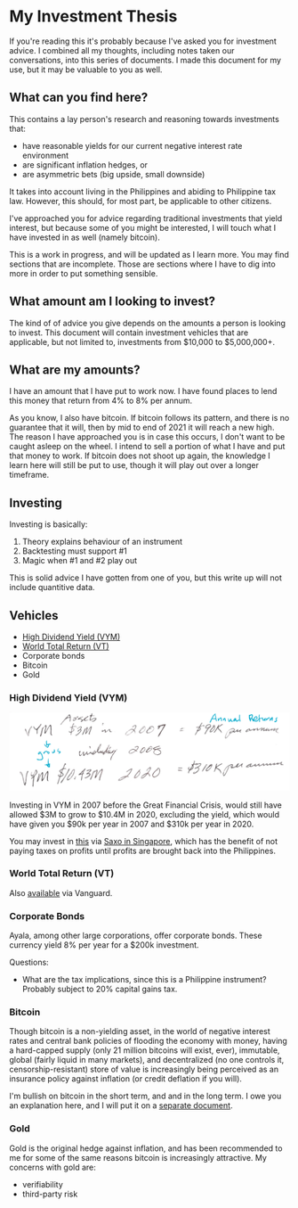 # My Investment Thesis

If you're reading this it's probably because I've asked you for investment advice. I combined all my thoughts, including notes taken our conversations, into this series of documents. I made this document for my use, but it may be valuable to you as well.

## What can you find here?

This contains a lay person's research and reasoning towards investments that:

- have reasonable yields for our current negative interest rate environment
- are significant inflation hedges, or
- are asymmetric bets (big upside, small downside)

It takes into account living in the Philippines and abiding to Philippine tax law. However, this should, for most part, be applicable to other citizens.

I've approached you for advice regarding traditional investments that yield interest, but because some of you might be interested, I will touch what I have invested in as well (namely bitcoin).

This is a work in progress, and will be updated as I learn more. You may find sections that are incomplete. Those are sections where I have to dig into more in order to put something sensible.

## What amount am I looking to invest?
The kind of of advice you give depends on the amounts a person is looking to invest. This document will contain investment vehicles that are applicable, but not limited to, investments from $10,000 to $5,000,000+.

## What are my amounts?
I have an amount that I have put to work now. I have found places to lend this money that return from 4% to 8% per annum.

As you know, I also have bitcoin. If bitcoin follows its pattern, and there is no guarantee that it will, then by mid to end of 2021 it will reach a new high. The reason I have approached you is in case this occurs, I don't want to be caught asleep on the wheel. I intend to sell a portion of what I have and put that money to work. If bitcoin does not shoot up again, the knowledge I learn here will still be put to use, though it will play out over a longer timeframe.

## Investing

Investing is basically:

1. Theory explains behaviour of an instrument
2. Backtesting must support #1
3. Magic when #1 and #2 play out

This is solid advice I have gotten from one of you, but this write up will not include quantitive data.

## Vehicles

* [High Dividend Yield (VYM)](#high-dividend-yield-vym)
* [World Total Return (VT)](#world-total-return-vt)
* Corporate bonds
* Bitcoin
* Gold

### High Dividend Yield (VYM)

![YVM from 2007 to 2020](images/vym.png)

Investing in VYM in 2007 before the Great Financial Crisis, would still have allowed $3M to grow to $10.4M in 2020, excluding the yield, which would have given you $90k per year in 2007 and $310k per year in 2020.

You may invest in [this](https://investor.vanguard.com/etf/profile/VYM) via [Saxo in Singapore](https://www.home.saxo/en-sg), which has the benefit of not paying taxes on profits until profits are brought back into the Philippines.

### World Total Return (VT)

Also [available](https://investor.vanguard.com/etf/profile/VT) via Vanguard.

### Corporate Bonds

Ayala, among other large corporations, offer corporate bonds. These currency yield 8% per year for a $200k investment.

Questions:
- What are the tax implications, since this is a Philippine instrument? Probably subject to 20% capital gains tax.

### Bitcoin

Though bitcoin is a non-yielding asset, in the world of negative interest rates and central bank policies of flooding the economy with money, having a hard-capped supply (only 21 million bitcoins will exist, ever), immutable, global (fairly liquid in many markets), and decentralized (no one controls it, censorship-resistant) store of value is increasingly being perceived as an insurance policy against inflation (or credit deflation if you will).

I'm bullish on bitcoin in the short term, and and in the long term. I owe you an explanation here, and I will put it on a [separate document](bitcoin.md).

### Gold

Gold is the original hedge against inflation, and has been recommended to me for some of the same reasons bitcoin is increasingly attractive. My concerns with gold are:

- verifiability
- third-party risk
